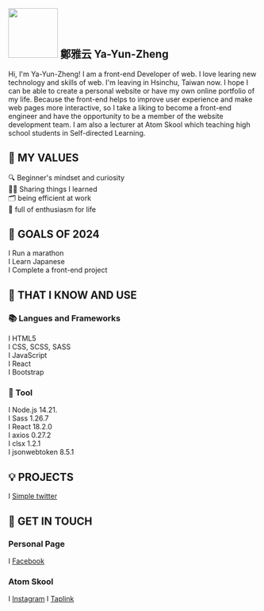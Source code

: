 <!--
**Ya-Yun-Zheng/Ya-Yun-Zheng** is a ✨ _special_ ✨ repository because its `README.md` (this file) appears on your GitHub profile.

Here are some ideas to get you started:

- 🔭 I’m currently working on ...
- 🌱 I’m currently learning ...
- 👯 I’m looking to collaborate on ...
- 🤔 I’m looking for help with ...
- 💬 Ask me about ...
- 📫 How to reach me: ...
- 😄 Pronouns: ...
- ⚡ Fun fact: ...
-->

## <img width="100px" src="https://i.pinimg.com/originals/a1/54/4f/a1544f4870f4a048301417809a193755.gif" /> 鄭雅云  Ya-Yun-Zheng

Hi, I'm Ya-Yun-Zheng! I am a front-end Developer of web. I love learing new technology and skills of web. I'm leaving in Hsinchu, Taiwan now.
I hope I can be able to create a personal website or have my own online portfolio of my life. Because the front-end helps to improve user experience and make web pages more interactive, so I take a liking to become a front-end engineer and have the opportunity to be a member of the website development team. I am also a lecturer at Atom Skool which teaching high school students in Self-directed Learning.
## 🌟 MY VALUES
🔍 Beginner's mindset and curiosity<br>
🙋🏻‍ Sharing things I learned<br>
🗂️ being efficient at work<br>
🌠 full of enthusiasm for life<br>

## 🔭 GOALS OF 2024 

I Run a marathon<br>
I Learn Japanese<br>
I Complete a front-end project<br>

## 🧠 THAT I KNOW AND USE
### 📚 Langues and Frameworks
I HTML5<br>
I CSS, SCSS, SASS<br>
I JavaScript <!-- TypeScript --><br>
I React<br>
I Bootstrap<br>


### 🔧 Tool
I Node.js 14.21.<br>
I Sass 1.26.7<br>
I React 18.2.0<br>
I axios 0.27.2<br>
I clsx 1.2.1<br>
I jsonwebtoken 8.5.1<br>

## 💡 PROJECTS
I [Simple twitter](https://james-lee-01.github.io/simple-twitter)<br>

## 🔗 GET IN TOUCH
### Personal Page
I [Facebook](https://www.facebook.com/profile.php?id=100012681346904)
### Atom Skool
I [Instagram](https://instagram.com/atom_skool?igshid=MzRlODBiNWFlZA==)
I [Taplink](https://taplink.cc/atomskool)
